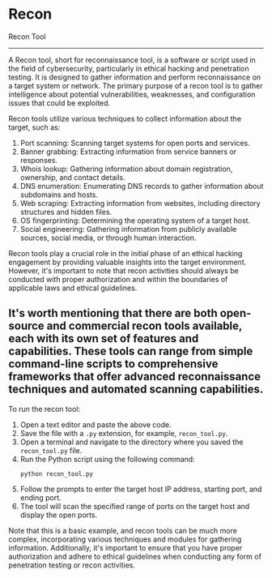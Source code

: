 # Recon
Recon Tool
___________________________________________________________________________________________________________________________________
A Recon tool, short for reconnaissance tool, is a software or script used in the field of cybersecurity, particularly in ethical hacking and penetration testing. It is designed to gather information and perform reconnaissance on a target system or network. The primary purpose of a recon tool is to gather intelligence about potential vulnerabilities, weaknesses, and configuration issues that could be exploited.

Recon tools utilize various techniques to collect information about the target, such as:

1. Port scanning: Scanning target systems for open ports and services.
2. Banner grabbing: Extracting information from service banners or responses.
3. Whois lookup: Gathering information about domain registration, ownership, and contact details.
4. DNS enumeration: Enumerating DNS records to gather information about subdomains and hosts.
5. Web scraping: Extracting information from websites, including directory structures and hidden files.
6. OS fingerprinting: Determining the operating system of a target host.
7. Social engineering: Gathering information from publicly available sources, social media, or through human interaction.

Recon tools play a crucial role in the initial phase of an ethical hacking engagement by providing valuable insights into the target environment. However, it's important to note that recon activities should always be conducted with proper authorization and within the boundaries of applicable laws and ethical guidelines.

It's worth mentioning that there are both open-source and commercial recon tools available, each with its own set of features and capabilities. These tools can range from simple command-line scripts to comprehensive frameworks that offer advanced reconnaissance techniques and automated scanning capabilities.
------------------------------------------------------------------------------------------------------------------------------------

To run the recon tool:

1. Open a text editor and paste the above code.
2. Save the file with a `.py` extension, for example, `recon_tool.py`.
3. Open a terminal and navigate to the directory where you saved the `recon_tool.py` file.
4. Run the Python script using the following command:
   ```
   python recon_tool.py
   ```
5. Follow the prompts to enter the target host IP address, starting port, and ending port.
6. The tool will scan the specified range of ports on the target host and display the open ports.

Note that this is a basic example, and recon tools can be much more complex, incorporating various techniques and modules for gathering information. Additionally, it's important to ensure that you have proper authorization and adhere to ethical guidelines when conducting any form of penetration testing or recon activities.


